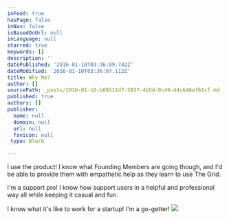 ```yaml
---
inFeed: true
hasPage: false
inNav: false
isBasedOnUrl: null
inLanguage: null
starred: true
keywords: []
description: ''
datePublished: '2016-01-10T03:36:09.742Z'
dateModified: '2016-01-10T03:36:07.112Z'
title: Why Me?
author: []
sourcePath: _posts/2016-01-10-b89511d7-5037-4b5d-9c49-d4c646af61cf.md
published: true
authors: []
publisher:
  name: null
  domain: null
  url: null
  favicon: null
_type: Blurb

---
```

I use the product! I know what Founding Members are going though, and I'd be able to provide them with empathetic help as they learn to use The Grid.

I'm a support pro! I know how support users in a helpful and professional way all while keeping it casual and fun. 

I know what it's like to work for a startup! I'm a go-getter!
![](https://the-grid-user-content.s3-us-west-2.amazonaws.com/f550400b-8b4b-427e-9cc6-c1f2ac4234db.jpg)